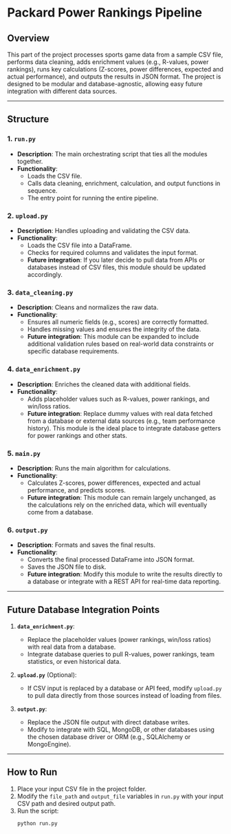 # **Packard Power Rankings Pipeline**

## **Overview**
This part of the project processes sports game data from a sample CSV file, performs data cleaning, adds enrichment values (e.g., R-values, power rankings), runs key calculations (Z-scores, power differences, expected and actual performance), and outputs the results in JSON format. The project is designed to be modular and database-agnostic, allowing easy future integration with different data sources.

---

## **Structure**

### 1. **`run.py`**
   - **Description**: The main orchestrating script that ties all the modules together.
   - **Functionality**: 
     - Loads the CSV file.
     - Calls data cleaning, enrichment, calculation, and output functions in sequence.
     - The entry point for running the entire pipeline.

### 2. **`upload.py`**
   - **Description**: Handles uploading and validating the CSV data.
   - **Functionality**:
     - Loads the CSV file into a DataFrame.
     - Checks for required columns and validates the input format.
     - **Future integration**: If you later decide to pull data from APIs or databases instead of CSV files, this module should be updated accordingly.

### 3. **`data_cleaning.py`**
   - **Description**: Cleans and normalizes the raw data.
   - **Functionality**:
     - Ensures all numeric fields (e.g., scores) are correctly formatted.
     - Handles missing values and ensures the integrity of the data.
     - **Future integration**: This module can be expanded to include additional validation rules based on real-world data constraints or specific database requirements.

### 4. **`data_enrichment.py`**
   - **Description**: Enriches the cleaned data with additional fields.
   - **Functionality**:
     - Adds placeholder values such as R-values, power rankings, and win/loss ratios.
     - **Future integration**: Replace dummy values with real data fetched from a database or external data sources (e.g., team performance history). This module is the ideal place to integrate database getters for power rankings and other stats.

### 5. **`main.py`**
   - **Description**: Runs the main algorithm for calculations.
   - **Functionality**:
     - Calculates Z-scores, power differences, expected and actual performance, and predicts scores.
     - **Future integration**: This module can remain largely unchanged, as the calculations rely on the enriched data, which will eventually come from a database.

### 6. **`output.py`**
   - **Description**: Formats and saves the final results.
   - **Functionality**:
     - Converts the final processed DataFrame into JSON format.
     - Saves the JSON file to disk.
     - **Future integration**: Modify this module to write the results directly to a database or integrate with a REST API for real-time data reporting.

---

## **Future Database Integration Points**

1. **`data_enrichment.py`**:
   - Replace the placeholder values (power rankings, win/loss ratios) with real data from a database.
   - Integrate database queries to pull R-values, power rankings, team statistics, or even historical data.
   
2. **`upload.py`** (Optional):
   - If CSV input is replaced by a database or API feed, modify `upload.py` to pull data directly from those sources instead of loading from files.

3. **`output.py`**:
   - Replace the JSON file output with direct database writes.
   - Modify to integrate with SQL, MongoDB, or other databases using the chosen database driver or ORM (e.g., SQLAlchemy or MongoEngine).

---

## **How to Run**
1. Place your input CSV file in the project folder.
2. Modify the `file_path` and `output_file` variables in `run.py` with your input CSV path and desired output path.
3. Run the script:
   ```bash
   python run.py
